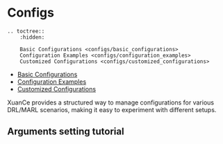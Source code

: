 # Configs

```{eval-rst}
.. toctree::
    :hidden:

    Basic Configurations <configs/basic_configurations>
    Configuration Examples <configs/configuration_examples>
    Customized Configurations <configs/customized_configurations>
```

- [Basic Configurations](configs/basic_configurations)
- [Configuration Examples](configs/configuration_examples)
- [Customized Configurations](configs/customized_configurations)

XuanCe provides a structured way to manage configurations for various DRL/MARL scenarios,
making it easy to experiment with different setups.

## Arguments setting tutorial




